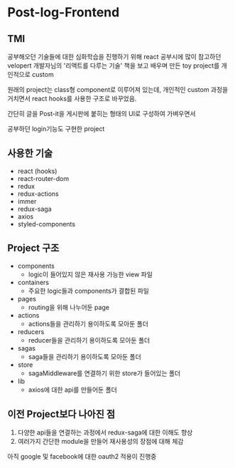 # Post-log-Frontend

## TMI

공부해오던 기술들에 대한 심화학습을 진행하기 위해 react 공부시에 많이 참고하던 velopert 개발자님의 '리액트를 다루는 기술' 책을 보고 배우며 만든 toy project를 개인적으로 custom

원래의 project는 class형 component로 이루어져 있는데, 개인적인 custom 과정을 거치면서 react hooks를 사용한 구조로 바꾸었음.

간단히 글을 Post-it을 게시판에 붙히는 형태의 UI로 구성하여 가벼우면서 

공부하던 login기능도 구현한 project


## 사용한 기술

- react (hooks)
- react-router-dom
- redux
- redux-actions
- immer
- redux-saga
- axios
- styled-components

## Project 구조

- components
    - logic이 들어있지 않은 재사용 가능한 view 파일
- containers
    - 주요한 logic들과 components가 결합된 파일
- pages
    - routing을 위해 나누어둔 page
- actions
    - actions들을 관리하기 용이하도록 모아둔 폴더
- reducers
    - reducer들을 관리하기 용이하도록 모아둔 폴더
- sagas
    - saga들을 관리하기 용이하도록 모아둔 폴더
- store
    - sagaMiddleware를 연결하기 위한 store가 들어있는 폴더
- lib
    - axios에 대한 api를 만들어둔 폴더


## 이전 Project보다 나아진 점

1. 다양한 api들을 연결하는 과정에서 redux-saga에 대한 이해도 향상
2. 여러가지 간단한 module을 만들어 재사용성의 장점에 대해 체감

아직 google 및 facebook에 대한 oauth2 적용이 진행중

